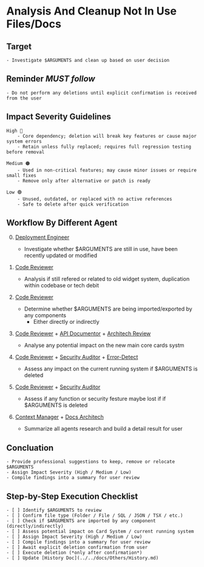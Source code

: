 # Analysis And Cleanup Not In Use Files/Docs

## Target
	- Investigate $ARGUMENTS and clean up based on user decision

## Reminder *MUST follow*
	- Do not perform any deletions until explicit confirmation is received from the user

## Impact Severity Guidelines
	High 🔴
		- Core dependency; deletion will break key features or cause major system errors
		- Retain unless fully replaced; requires full regression testing before removal

	Medium 🟠
		- Used in non-critical features; may cause minor issues or require small fixes
		- Remove only after alternative or patch is ready

	Low 🟢
		- Unused, outdated, or replaced with no active references
		- Safe to delete after quick verification

## Workflow By Different Agent

0. [Deployment Engineer](../agents/deployment-engineer.md)
	- Investigate whether $ARGUMENTS are still in use, have been recently updated or modified

1. [Code Reviewer](../agents/code-reviewer.md)
	- Analysis if still refered or related to old widget system, duplication within codebase or tech debit

2. [Code Reviewer](../agents/code-reviewer.md)
	- Determine whether $ARGUMENTS are being imported/exported by any components
		- Either directly or indirectly

3. [Code Reviewer](../agents/code-reviewer.md) + [API Documentor](../agents/api-documenter.md) + [Architech Review](../agents/architect-review.md)
	- Analyse any potential impact on the new main core cards systm

4. [Code Reviewer](../agents/code-reviewer.md) + [Security Auditor](../agents/security-auditor.md) + [Error-Detect](../agents/error-detective.md)
	- Assess any impact on the current running system if $ARGUMENTS is deleted

5. [Code Reviewer](../agents/code-reviewer.md) + [Security Auditor](../agents/security-auditor.md)
	- Assess if any function or security festure maybe lost if if $ARGUMENTS is deleted

6. [Context Manager](../agents/context-manager.md) + [Docs Architech](../agents/docs-architect.md)
	- Summarize all agents research and build a detail result for user

## Concluation
	- Provide professional suggestions to keep, remove or relocate $ARGUMENTS
	- Assign Impact Severity (High / Medium / Low)
	- Compile findings into a summary for user review

## Step-by-Step Execution Checklist
	- [ ] Identify $ARGUMENTS to review
	- [ ] Confirm file type (Folder / File / SQL / JSON / TSX / etc.)
	- [ ] Check if $ARGUMENTS are imported by any component (directly/indirectly)
	- [ ] Assess potential impact on Card System / current running system
	- [ ] Assign Impact Severity (High / Medium / Low)
	- [ ] Compile findings into a summary for user review
	- [ ] Await explicit deletion confirmation from user
	- [ ] Execute deletion (*only after confirmation*)
	- [ ] Update [History Doc](../../docs/Others/History.md)